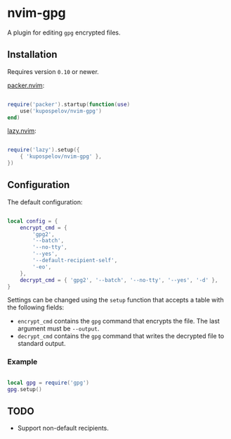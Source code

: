 # nvim-gpg

A plugin for editing `gpg` encrypted files.

## Installation

Requires version `0.10` or newer.

[packer.nvim](https://github.com/wbthomason/packer.nvim):

```lua

require('packer').startup(function(use)
    use('kupospelov/nvim-gpg')
end)

```

[lazy.nvim](https://github.com/folke/lazy.nvim):

```lua

require('lazy').setup({
    { 'kupospelov/nvim-gpg' },
})

```

## Configuration

The default configuration:

```lua

local config = {
	encrypt_cmd = {
		'gpg2',
		'--batch',
		'--no-tty',
		'--yes',
		'--default-recipient-self',
		'-eo',
	},
	decrypt_cmd = { 'gpg2', '--batch', '--no-tty', '--yes', '-d' },
}

```

Settings can be changed using the `setup` function that accepts a table with the following fields:
* `encrypt_cmd` contains the `gpg` command that encrypts the file. The last argument must be `--output`.
* `decrypt_cmd` contains the `gpg` command that writes the decrypted file to standard output.

### Example

```lua

local gpg = require('gpg')
gpg.setup()

```

## TODO

* Support non-default recipients.
